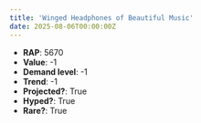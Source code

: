 ```yaml
---
title: 'Winged Headphones of Beautiful Music'
date: 2025-08-06T00:00:00Z
---
```

- **RAP**: 5670
- **Value**: -1
- **Demand level**: -1
- **Trend**: -1
- **Projected?**: True
- **Hyped?**: True
- **Rare?**: True
